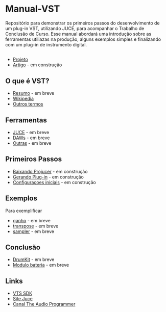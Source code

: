 # Manual-VST
Repositório para demonstrar os primeiros passos do desenvolvimento de um plug-in VST, utilizando JUCE, para acompanhar o Trabalho de Conclusão de Curso.
Esse manual abordará uma introdução sobre as ferramentas utiliazas na produção, alguns exemplos simples e finalizando com um plug-in de instrumento digital.

## 
  * [Projeto](https://github.com/RodrigoSOS/Manual-VST/blob/main/Projeto%20TCC%20Rodrigo%20Lopes%20da%20Silva.pdf)
  * [Artigo](#) - em construção

## O que é VST?
  * [Resumo](#) - em breve
  * [Wikipedia](https://en.wikipedia.org/wiki/Virtual_Studio_Technology)
  * [Outros termos](https://github.com/RodrigoSOS/Manual-VST/tree/main/termos)

## Ferramentas
  * [JUCE](#) - em breve
  * [DAWs](#) - em breve
  * [Outras](#) - em breve

## Primeiros Passos
  * [Baixando Projucer](https://github.com/RodrigoSOS/Manual-VST/tree/main/primeiros-passos#baixando-projucer) - em construção
  * [Gerando Plug-in](https://github.com/RodrigoSOS/Manual-VST/tree/main/primeiros-passos#configurações-inicias) - em construção
  * [Configuraçoes iniciais](https://github.com/RodrigoSOS/Manual-VST/tree/main/primeiros-passos#conhecendo-o-codigo) - em construção

## Exemplos
  Para exemplificar 
  * [ganho](#) - em breve
  * [transpose](#) - em breve
  * [sampler](#) - em breve

## Conclusão
  * [DrumKit](#) - em breve
  * [Modulo bateria](#) - em breve

## Links
  * [VTS SDK](https://new.steinberg.net/developers/)
  * [Site Juce](https://juce.com/)
  * [Canal The Audio Programmer](https://www.youtube.com/channel/UCpKb02FsH4WH4X_2xhIoJ1A?pbjreload=102)
